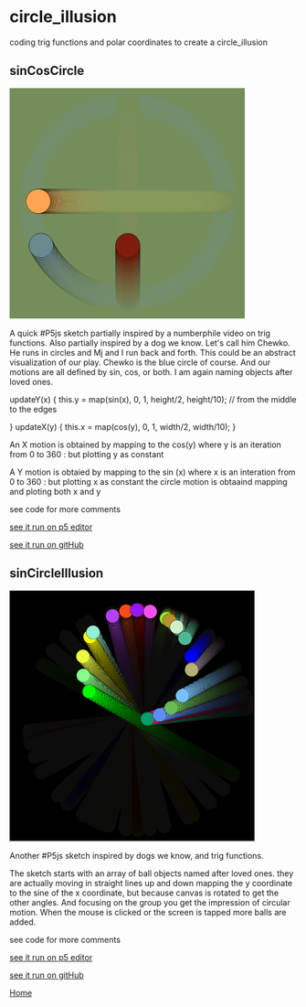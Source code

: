 # circle_illusion
coding trig functions and polar coordinates to create a circle_illusion

## sinCosCircle

![sinCos](sinCos.png)

A quick #P5js sketch partially inspired by a numberphile video on trig functions. Also partially inspired by a dog we know. Let's call him Chewko. He runs in circles and Mj and I run back and forth. This could be an abstract visualization of our play. Chewko is the blue circle of course. And our motions are all defined by sin, cos, or both. I am again naming objects after loved ones.
 
 updateY(x) {
    this.y = map(sin(x), 0, 1, height/2, height/10); // from the middle to the edges
   
  }
  updateX(y) {
    this.x = map(cos(y), 0, 1, width/2, width/10);
  }
  
  An X motion is obtained by mapping to the cos(y) where y is an iteration from 0 to 360 : but plotting y as constant
  
  A Y motion is obtaied by mapping to the  sin (x) where x is an interation from 0 to 360 : but plotting x as constant
  the circle motion is obtaaind mapping and ploting both x and y
  
  see code for more comments
  
 [see it run on p5 editor](https://editor.p5js.org/greggelong/present/_HLtlcvEw)

 [see it run on gitHub](https://greggelong.github.io/circle_illusion/sinCircleIllusion)

  
## sinCircleIllusion

![circleIllusion](circleIllusion.png)
 
 Another #P5js sketch inspired by dogs we know, and trig functions.  
 
 The sketch starts with an array of ball objects named after loved ones. they are actually moving in straight lines up and down mapping the y coordinate to the sine of the x coordinate, but because canvas is rotated to get the other angles.  And focusing on the group you get the impression of circular motion. When the mouse is clicked or the screen is tapped more balls are added. 
 
 see code for more comments
 
[see it run on p5 editor](https://editor.p5js.org/greggelong/present/YwUKDeeok)

[see it run on gitHub](https://greggelong.github.io/circle_illusion//sinCosCircle)


[Home](https://greggelong.github.io/)
